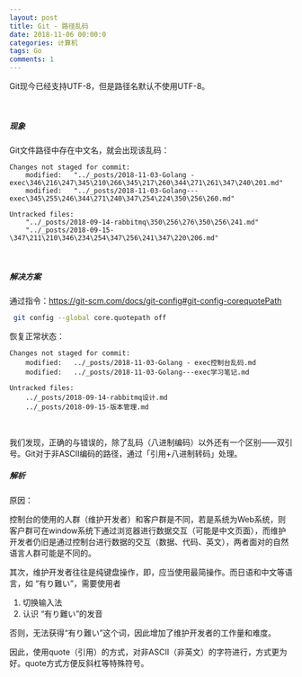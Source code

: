 ```yaml
---
layout: post
title: Git - 路径乱码
date: 2018-11-06 00:00:0
categories: 计算机
tags: Go
comments: 1
---
```


Git现今已经支持UTF-8，但是路径名默认不使用UTF-8。

<br>

##### 现象

Git文件路径中存在中文名，就会出现该乱码：

```
Changes not staged for commit:
	modified:   "../_posts/2018-11-03-Golang - exec\346\216\247\345\210\266\345\217\260\344\271\261\347\240\201.md"
	modified:   "../_posts/2018-11-03-Golang---exec\345\255\246\344\271\240\347\254\224\350\256\260.md"

Untracked files:
	"../_posts/2018-09-14-rabbitmq\350\256\276\350\256\241.md"
	"../_posts/2018-09-15-\347\211\210\346\234\254\347\256\241\347\220\206.md"
```

<br>

##### 解决方案

通过指令：https://git-scm.com/docs/git-config#git-config-corequotePath

```bash
 git config --global core.quotepath off
```

恢复正常状态：

```
Changes not staged for commit:
	modified:   ../_posts/2018-11-03-Golang - exec控制台乱码.md
	modified:   ../_posts/2018-11-03-Golang---exec学习笔记.md

Untracked files:
	../_posts/2018-09-14-rabbitmq设计.md
	../_posts/2018-09-15-版本管理.md
```

<br>

我们发现，正确的与错误的，除了乱码（八进制编码）以外还有一个区别——双引号。Git对于非ASCII编码的路径，通过「引用+八进制转码」处理。

##### 解析

原因：

控制台的使用的人群（维护开发者）和客户群是不同，若是系统为Web系统，则客户群可在window系统下通过浏览器进行数据交互（可能是中文页面），而维护开发者仍旧是通过控制台进行数据的交互（数据、代码、英文），两者面对的自然语言人群可能是不同的。

其次，维护开发者往往是纯键盘操作，即，应当使用最简操作。而日语和中文等语言，如 “有り難い”，需要使用者

1. 切换输入法
2. 认识 “有り難い”的发音

否则，无法获得“有り難い”这个词，因此增加了维护开发者的工作量和难度。

因此，使用quote（引用）的方式，对非ASCII（非英文）的字符进行，方式更为好。quote方式方便反斜杠等特殊符号。








